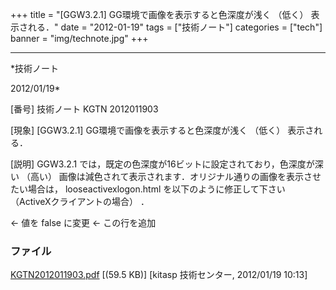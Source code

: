 ﻿+++
title = "[GGW3.2.1] GG環境で画像を表示すると色深度が浅く （低く） 表示される．"
date = "2012-01-19"
tags = ["技術ノート"]
categories = ["tech"]
banner = "img/technote.jpg"
+++

-----------------------------------------------------------------------------------------------------------------------------

*技術ノート

2012/01/19*


[番号]
技術ノート KGTN 2012011903

[現象]
[GGW3.2.1] GG環境で画像を表示すると色深度が浅く （低く） 表示される．

[説明]
GGW3.2.1 では，既定の色深度が16ビットに設定されており，色深度が深い
（高い）
画像は減色されて表示されます．オリジナル通りの画像を表示させたい場合は，
looseactivexlogon.html を以下のように修正して下さい
（ActiveXクライアントの場合） ．

<OBJECT ID="Control1" WIDTH=0 HEIGHT=0
CLASSID="CLSID:76850F2A-FCAA-454F-82D3-BD46CB186EF5"
CODEBASE="ggw-activex.cab#Version=3,2,1,4510" >
<PARAM NAME="user" VALUE="">
<PARAM NAME="password" VALUE="">
<PARAM NAME="host" VALUE="">
<PARAM NAME="application" VALUE="">
<PARAM NAME="args" VALUE="">
<PARAM NAME="isembeddedwin" VALUE="false">
<PARAM NAME="compression" VALUE="false"> ← 値を false に変更
<PARAM NAME="maxbpp" VALUE="32"> ← この行を追加
<PARAM NAME="hostport" VALUE="">
<PARAM NAME="inbrowserprocess" VALUE="true">
<PARAM NAME="autoclosebrowser" VALUE="false">
<PARAM NAME="autoconfigprinters" VALUE="default">
</OBJECT>


### ファイル

 
 


[KGTN2012011903.pdf](http://techreport.kitasp.net/attachments/download/803/KGTN2012011903.pdf)
 [(59.5 KB)] [kitasp 技術センター, 2012/01/19
10:13]


 


 

